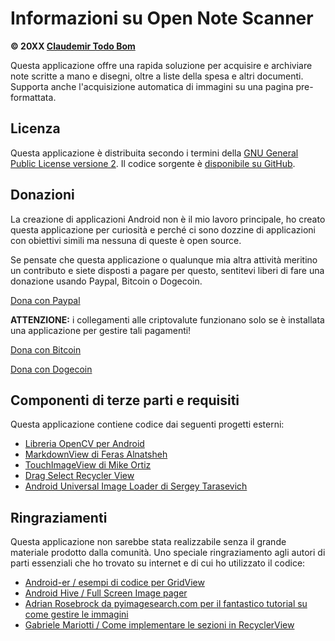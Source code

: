 Informazioni su Open Note Scanner
=================================

**© 20XX [Claudemir Todo Bom](http://todobom.com)**

Questa applicazione offre una rapida soluzione per acquisire e archiviare note scritte a mano e disegni, oltre a liste della spesa e altri documenti. Supporta anche l'acquisizione automatica di immagini su una pagina pre-formattata.


Licenza
-------

Questa applicazione è distribuita secondo i termini della [GNU General Public License versione 2](http://www.gnu.org/licenses/old-licenses/gpl-2.0.txt). Il codice sorgente è [disponibile su GitHub](http://github.com/ctodobom/OpenNoteScanner).

Donazioni
---------

La creazione di applicazioni Android non è il mio lavoro principale, ho creato questa applicazione per curiosità e perché ci sono dozzine di applicazioni con obiettivi simili ma nessuna di queste è open source.

Se pensate che questa applicazione o qualunque mia altra attività meritino un contributo e siete disposti a pagare per questo, sentitevi liberi di fare una donazione usando Paypal, Bitcoin o Dogecoin.

[Dona con Paypal](https://www.paypal.com/cgi-bin/webscr?cmd=_s-xclick&hosted_button_id=X6XHVCPMRQEL4)

**ATTENZIONE:** i collegamenti alle criptovalute funzionano solo se è installata una applicazione per gestire tali pagamenti!

[Dona con Bitcoin](bitcoin:1H5tqKZoWdqkR54PGe9w67EzBnLXHBFmt9)

[Dona con Dogecoin](dogecoin:DFBaP724XR3rfs9wFahBd353yFkgkqatvd)


Componenti di terze parti e requisiti
-------------------------------------

Questa applicazione contiene codice dai seguenti progetti esterni:

* [Libreria OpenCV per Android](http://www.opencv.org)
* [MarkdownView di Feras Alnatsheh](https://github.com/falnatsheh/MarkdownView)
* [TouchImageView di Mike Ortiz](https://github.com/MikeOrtiz/TouchImageView)
* [Drag Select Recycler View](https://github.com/afollestad/drag-select-recyclerview)
* [Android Universal Image Loader di Sergey Tarasevich](https://github.com/nostra13/Android-Universal-Image-Loader)

Ringraziamenti
--------------

Questa applicazione non sarebbe stata realizzabile senza il grande materiale prodotto dalla comunità. Uno speciale ringraziamento agli autori di parti essenziali che ho trovato su internet e di cui ho utilizzato il codice:

* [Android-er / esempi di codice per GridView](http://android-er.blogspot.com.br/2012/07/gridview-loading-photos-from-sd-card.html)
* [Android Hive / Full Screen Image pager](http://www.androidhive.info/2013/09/android-fullscreen-image-slider-with-swipe-and-pinch-zoom-gestures/)
* [Adrian Rosebrock da pyimagesearch.com per il fantastico tutorial su come gestire le immagini](http://www.pyimagesearch.com/2014/09/01/build-kick-ass-mobile-document-scanner-just-5-minutes/)
* [Gabriele Mariotti / Come implementare le sezioni in RecyclerView](https://gist.github.com/gabrielemariotti/e81e126227f8a4bb339c)
